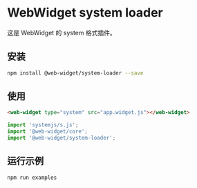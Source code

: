 # WebWidget system loader

这是 WebWidget 的 system 格式插件。

## 安装

```bash
npm install @web-widget/system-loader --save
```

## 使用

```html
<web-widget type="system" src="app.widget.js"></web-widget>
```

```js
import 'systemjs/s.js';
import '@web-widget/core';
import '@web-widget/system-loader';
```

## 运行示例

```bash
npm run examples
```